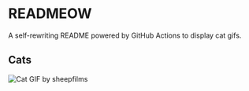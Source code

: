 # READMEOW

A self-rewriting README powered by GitHub Actions to display cat gifs.

## Cats

![Cat GIF by sheepfilms](https://media4.giphy.com/media/zZMTVkTeEfeEg/200.gif?cid=9acd02daq26rfqi4ptdu0m15p3ydksr53dgqytncn1axey7x&ep=v1_gifs_search&rid=200.gif&ct=g)
